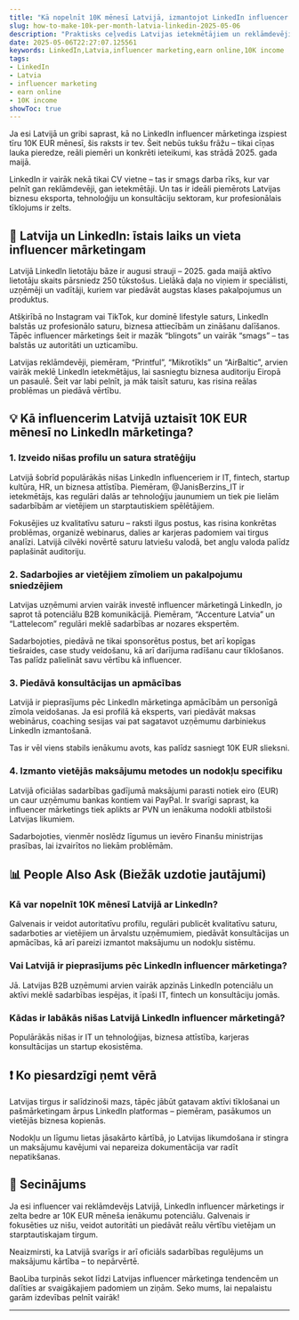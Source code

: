 ```yaml
---
title: "Kā nopelnīt 10K mēnesī Latvijā, izmantojot LinkedIn influencer mārketingu"
slug: how-to-make-10k-per-month-latvia-linkedin-2025-05-06
description: "Praktisks ceļvedis Latvijas ietekmētājiem un reklāmdevējiem, kā LinkedIn platformā veidot un pelnīt ar influencer mārketingu, sasniedzot 10K EUR ienākumus mēnesī."
date: 2025-05-06T22:27:07.125561
keywords: LinkedIn,Latvia,influencer marketing,earn online,10K income
tags:
- LinkedIn
- Latvia
- influencer marketing
- earn online
- 10K income
showToc: true
---
```


Ja esi Latvijā un gribi saprast, kā no LinkedIn influencer mārketinga izspiest tīru 10K EUR mēnesī, šis raksts ir tev. Šeit nebūs tukšu frāžu – tikai cīņas lauka pieredze, reāli piemēri un konkrēti ieteikumi, kas strādā 2025. gada maijā.

LinkedIn ir vairāk nekā tikai CV vietne – tas ir smags darba rīks, kur var pelnīt gan reklāmdevēji, gan ietekmētāji. Un tas ir ideāli piemērots Latvijas biznesu eksporta, tehnoloģiju un konsultāciju sektoram, kur profesionālais tīklojums ir zelts.

## 📢 Latvija un LinkedIn: īstais laiks un vieta influencer mārketingam

Latvijā LinkedIn lietotāju bāze ir augusi strauji – 2025. gada maijā aktīvo lietotāju skaits pārsniedz 250 tūkstošus. Lielākā daļa no viņiem ir speciālisti, uzņēmēji un vadītāji, kuriem var piedāvāt augstas klases pakalpojumus un produktus.

Atšķirībā no Instagram vai TikTok, kur dominē lifestyle saturs, LinkedIn balstās uz profesionālo saturu, biznesa attiecībām un zināšanu dalīšanos. Tāpēc influencer mārketings šeit ir mazāk “blingots” un vairāk “smags” – tas balstās uz autoritāti un uzticamību.

Latvijas reklāmdevēji, piemēram, “Printful”, “Mikrotīkls” un “AirBaltic”, arvien vairāk meklē LinkedIn ietekmētājus, lai sasniegtu biznesa auditoriju Eiropā un pasaulē. Šeit var labi pelnīt, ja māk taisīt saturu, kas risina reālas problēmas un piedāvā vērtību.

## 💡 Kā influencerim Latvijā uztaisīt 10K EUR mēnesī no LinkedIn mārketinga?

### 1. Izveido nišas profilu un satura stratēģiju

Latvijā šobrīd populārākās nišas LinkedIn influenceriem ir IT, fintech, startup kultūra, HR, un biznesa attīstība. Piemēram, @JanisBerzins_IT ir ietekmētājs, kas regulāri dalās ar tehnoloģiju jaunumiem un tiek pie lielām sadarbībām ar vietējiem un starptautiskiem spēlētājiem.

Fokusējies uz kvalitatīvu saturu – raksti ilgus postus, kas risina konkrētas problēmas, organizē webinarus, dalies ar karjeras padomiem vai tirgus analīzi. Latvijā cilvēki novērtē saturu latviešu valodā, bet angļu valoda palīdz paplašināt auditoriju.

### 2. Sadarbojies ar vietējiem zīmoliem un pakalpojumu sniedzējiem

Latvijas uzņēmumi arvien vairāk investē influencer mārketingā LinkedIn, jo saprot tā potenciālu B2B komunikācijā. Piemēram, “Accenture Latvia” un “Lattelecom” regulāri meklē sadarbības ar nozares ekspertēm.

Sadarbojoties, piedāvā ne tikai sponsorētus postus, bet arī kopīgas tiešraides, case study veidošanu, kā arī darījuma radīšanu caur tīklošanos. Tas palīdz palielināt savu vērtību kā influencer.

### 3. Piedāvā konsultācijas un apmācības

Latvijā ir pieprasījums pēc LinkedIn mārketinga apmācībām un personīgā zīmola veidošanas. Ja esi profilā kā eksperts, vari piedāvāt maksas webinārus, coaching sesijas vai pat sagatavot uzņēmumu darbiniekus LinkedIn izmantošanā.

Tas ir vēl viens stabils ienākumu avots, kas palīdz sasniegt 10K EUR slieksni.

### 4. Izmanto vietējās maksājumu metodes un nodokļu specifiku

Latvijā oficiālas sadarbības gadījumā maksājumi parasti notiek eiro (EUR) un caur uzņēmumu bankas kontiem vai PayPal. Ir svarīgi saprast, ka influencer mārketings tiek aplikts ar PVN un ienākuma nodokli atbilstoši Latvijas likumiem.

Sadarbojoties, vienmēr noslēdz līgumus un ievēro Finanšu ministrijas prasības, lai izvairītos no liekām problēmām.

## 📊 People Also Ask (Biežāk uzdotie jautājumi)

### Kā var nopelnīt 10K mēnesī Latvijā ar LinkedIn?

Galvenais ir veidot autoritatīvu profilu, regulāri publicēt kvalitatīvu saturu, sadarboties ar vietējiem un ārvalstu uzņēmumiem, piedāvāt konsultācijas un apmācības, kā arī pareizi izmantot maksājumu un nodokļu sistēmu.

### Vai Latvijā ir pieprasījums pēc LinkedIn influencer mārketinga?

Jā. Latvijas B2B uzņēmumi arvien vairāk apzinās LinkedIn potenciālu un aktīvi meklē sadarbības iespējas, it īpaši IT, fintech un konsultāciju jomās.

### Kādas ir labākās nišas Latvijā LinkedIn influencer mārketingā?

Populārākās nišas ir IT un tehnoloģijas, biznesa attīstība, karjeras konsultācijas un startup ekosistēma.

## ❗ Ko piesardzīgi ņemt vērā

Latvijas tirgus ir salīdzinoši mazs, tāpēc jābūt gatavam aktīvi tīklošanai un pašmārketingam ārpus LinkedIn platformas – piemēram, pasākumos un vietējās biznesa kopienās.

Nodokļu un līgumu lietas jāsakārto kārtībā, jo Latvijas likumdošana ir stingra un maksājumu kavējumi vai nepareiza dokumentācija var radīt nepatikšanas.

## 📢 Secinājums

Ja esi influencer vai reklāmdevējs Latvijā, LinkedIn influencer mārketings ir zelta bedre ar 10K EUR mēneša ienākumu potenciālu. Galvenais ir fokusēties uz nišu, veidot autoritāti un piedāvāt reālu vērtību vietējam un starptautiskajam tirgum.

Neaizmirsti, ka Latvijā svarīgs ir arī oficiāls sadarbības regulējums un maksājumu kārtība – to nepārvērtē.

BaoLiba turpinās sekot līdzi Latvijas influencer mārketinga tendencēm un dalīties ar svaigākajiem padomiem un ziņām. Seko mums, lai nepalaistu garām izdevības pelnīt vairāk!

---